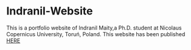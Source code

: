 # Indranil-Website
This is a portfolio website of Indranil Maity,a Ph.D. student at Nicolaus Copernicus University, Toruń, Poland. This website has been published [HERE](https://abhik2003.github.io/Indranil-Website/)
